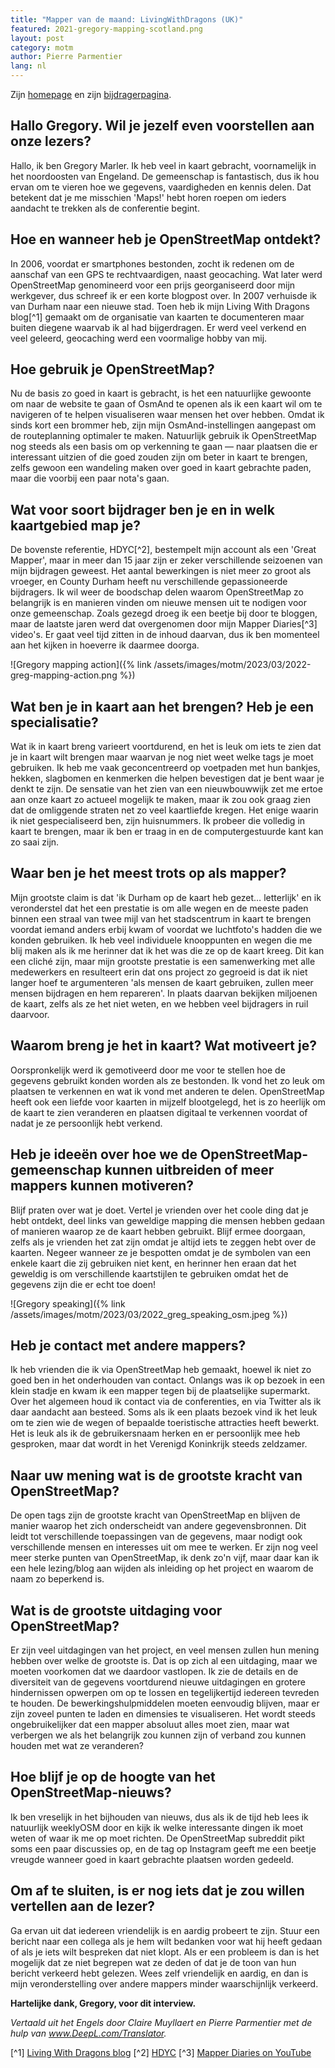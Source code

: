 ```yaml
---
title: "Mapper van de maand: LivingWithDragons (UK)"
featured: 2021-gregory-mapping-scotland.png
layout: post
category: motm
author: Pierre Parmentier
lang: nl
---
```


Zijn [homepage](https://www.openstreetmap.org/user/LivingWithDragons) en zijn [bijdragerpagina](https://hdyc.neis-one.org/?LivingWithDragons).

## Hallo Gregory. Wil je jezelf even voorstellen aan onze lezers?

Hallo, ik ben Gregory Marler. Ik heb veel in kaart gebracht, voornamelijk in het noordoosten van Engeland. De gemeenschap is fantastisch, dus ik hou ervan om te vieren hoe we gegevens, vaardigheden en kennis delen. Dat betekent dat je me misschien 'Maps!' hebt horen roepen om ieders aandacht te trekken als de conferentie begint.

## Hoe en wanneer heb je OpenStreetMap ontdekt?

In 2006, voordat er smartphones bestonden, zocht ik redenen om de aanschaf van een GPS te rechtvaardigen, naast geocaching. Wat later werd OpenStreetMap genomineerd voor een prijs georganiseerd door mijn werkgever, dus schreef ik er een korte blogpost over. In 2007 verhuisde ik van Durham naar een nieuwe stad. Toen heb ik mijn Living With Dragons blog[^1] gemaakt om de organisatie van kaarten te documenteren maar buiten diegene waarvab ik al had bijgerdragen. Er werd veel verkend en veel geleerd, geocaching werd een voormalige hobby van mij.

## Hoe gebruik je OpenStreetMap?

Nu de basis zo goed in kaart is gebracht, is het een natuurlijke gewoonte om naar de website te gaan of OsmAnd te openen als ik een kaart wil om te navigeren of te helpen visualiseren waar mensen het over hebben. Omdat ik sinds kort een brommer heb, zijn mijn OsmAnd-instellingen aangepast om de routeplanning optimaler te maken. Natuurlijk gebruik ik OpenStreetMap nog steeds als een basis om op verkenning te gaan — naar plaatsen die er interessant uitzien of die goed zouden zijn om beter in kaart te brengen, zelfs gewoon een wandeling maken over goed in kaart gebrachte paden, maar die voorbij een paar nota's gaan.

## Wat voor soort bijdrager ben je en in welk kaartgebied map je?

De bovenste referentie, HDYC[^2], bestempelt mijn account als een 'Great Mapper', maar in meer dan 15 jaar zijn er zeker verschillende seizoenen van mijn bijdragen geweest. Het aantal bewerkingen is niet meer zo groot als vroeger, en County Durham heeft nu verschillende gepassioneerde bijdragers. Ik wil weer de boodschap delen waarom OpenStreetMap zo belangrijk is en manieren vinden om nieuwe mensen uit te nodigen voor onze gemeenschap. Zoals gezegd droeg ik een beetje bij door te bloggen, maar de laatste jaren werd dat overgenomen door mijn Mapper Diaries[^3] video's. Er gaat veel tijd zitten in de inhoud daarvan, dus ik ben momenteel aan het kijken in hoeverre ik daarmee doorga.

![Gregory mapping action]({% link /assets/images/motm/2023/03/2022-greg-mapping-action.png %})

## Wat ben je in kaart aan het brengen? Heb je een specialisatie?

Wat ik in kaart breng varieert voortdurend, en het is leuk om iets te zien dat je in kaart wilt brengen maar waarvan je nog niet weet welke tags je moet gebruiken. Ik heb me vaak geconcentreerd op voetpaden met hun bankjes, hekken, slagbomen en kenmerken die helpen bevestigen dat je bent waar je denkt te zijn. De sensatie van het zien van een nieuwbouwwijk zet me ertoe aan onze kaart zo actueel mogelijk te maken, maar ik zou ook graag zien dat de omliggende straten net zo veel kaartliefde kregen. Het enige waarin ik niet gespecialiseerd ben, zijn huisnummers. Ik probeer die volledig in kaart te brengen, maar ik ben er traag in en de computergestuurde kant kan zo saai zijn.

## Waar ben je het meest trots op als mapper?

Mijn grootste claim is dat 'ik Durham op de kaart heb gezet… letterlijk' en ik veronderstel dat het een prestatie is om alle wegen en de meeste paden binnen een straal van twee mijl van het stadscentrum in kaart te brengen voordat iemand anders erbij kwam of voordat we luchtfoto's hadden die we konden gebruiken. Ik heb veel individuele knooppunten en wegen die me blij maken als ik me herinner dat ik het was die ze op de kaart kreeg. Dit kan een cliché zijn, maar mijn grootste prestatie is een samenwerking met alle medewerkers en resulteert erin dat ons project zo gegroeid is dat ik niet langer hoef te argumenteren 'als mensen de kaart gebruiken, zullen meer mensen bijdragen en hem repareren'. In plaats daarvan bekijken miljoenen de kaart, zelfs als ze het niet weten, en we hebben veel bijdragers in ruil daarvoor.

## Waarom breng je het in kaart? Wat motiveert je?

Oorspronkelijk werd ik gemotiveerd door me voor te stellen hoe de gegevens gebruikt konden worden als ze bestonden. Ik vond het zo leuk om plaatsen te verkennen en wat ik vond met anderen te delen. OpenStreetMap heeft ook een liefde voor kaarten in mijzelf blootgelegd, het is zo heerlijk om de kaart te zien veranderen en plaatsen digitaal te verkennen voordat of nadat je ze persoonlijk hebt verkend.

## Heb je ideeën over hoe we de OpenStreetMap-gemeenschap kunnen uitbreiden of meer mappers kunnen motiveren?

Blijf praten over wat je doet. Vertel je vrienden over het coole ding dat je hebt ontdekt, deel links van geweldige mapping die mensen hebben gedaan of manieren waarop ze de kaart hebben gebruikt. Blijf ermee doorgaan, zelfs als je vrienden het zat zijn omdat je altijd iets te zeggen hebt over de kaarten. Negeer wanneer ze je bespotten omdat je de symbolen van een enkele kaart die zij gebruiken niet kent, en herinner hen eraan dat het geweldig is om verschillende kaartstijlen te gebruiken omdat het de gegevens zijn die er echt toe doen!

![Gregory speaking]({% link /assets/images/motm/2023/03/2022_greg_speaking_osm.jpeg %})

## Heb je contact met andere mappers?

Ik heb vrienden die ik via OpenStreetMap heb gemaakt, hoewel ik niet zo goed ben in het onderhouden van contact. Onlangs was ik op bezoek in een klein stadje en kwam ik een mapper tegen bij de plaatselijke supermarkt. Over het algemeen houd ik contact via de conferenties, en via Twitter als ik daar aandacht aan besteed. Soms als ik een plaats bezoek vind ik het leuk om te zien wie de wegen of bepaalde toeristische attracties heeft bewerkt. Het is leuk als ik de gebruikersnaam herken en er persoonlijk mee heb gesproken, maar dat wordt in het Verenigd Koninkrijk steeds zeldzamer.

## Naar uw mening wat is de grootste kracht van OpenStreetMap?

De open tags zijn de grootste kracht van OpenStreetMap en blijven de manier waarop het zich onderscheidt van andere gegevensbronnen. Dit leidt tot verschillende toepassingen van de gegevens, maar nodigt ook verschillende mensen en interesses uit om mee te werken. Er zijn nog veel meer sterke punten van OpenStreetMap, ik denk zo'n vijf, maar daar kan ik een hele lezing/blog aan wijden als inleiding op het project en waarom de naam zo beperkend is.

## Wat is de grootste uitdaging voor OpenStreetMap?

Er zijn veel uitdagingen van het project, en veel mensen zullen hun mening hebben over welke de grootste is. Dat is op zich al een uitdaging, maar we moeten voorkomen dat we daardoor vastlopen. Ik zie de details en de diversiteit van de gegevens voortdurend nieuwe uitdagingen en grotere hindernissen opwerpen om op te lossen en tegelijkertijd iedereen tevreden te houden. De bewerkingshulpmiddelen moeten eenvoudig blijven, maar er zijn zoveel punten te laden en dimensies te visualiseren. Het wordt steeds ongebruikelijker dat een mapper absoluut alles moet zien, maar wat verbergen we als het belangrijk zou kunnen zijn of verband zou kunnen houden met wat ze veranderen?

## Hoe blijf je op de hoogte van het OpenStreetMap-nieuws?

Ik ben vreselijk in het bijhouden van nieuws, dus als ik de tijd heb lees ik natuurlijk weeklyOSM door en kijk ik welke interessante dingen ik moet weten of waar ik me op moet richten. De OpenStreetMap subreddit pikt soms een paar discussies op, en de tag op Instagram geeft me een beetje vreugde wanneer goed in kaart gebrachte plaatsen worden gedeeld.

## Om af te sluiten, is er nog iets dat je zou willen vertellen aan de lezer?

Ga ervan uit dat iedereen vriendelijk is en aardig probeert te zijn. Stuur een bericht naar een collega als je hem wilt bedanken voor wat hij heeft gedaan of als je iets wilt bespreken dat niet klopt. Als er een probleem is dan is het mogelijk dat ze niet begrepen wat ze deden of dat je de toon van hun bericht verkeerd hebt gelezen. Wees zelf vriendelijk en aardig, en dan is mijn veronderstelling over andere mappers minder waarschijnlijk verkeerd.

**Hartelijke dank, Gregory, voor dit interview.**

*Vertaald uit het Engels door Claire Muyllaert en Pierre Parmentier met de hulp van www.DeepL.com/Translator.*

[^1] [Living With Dragons blog](http://www.livingwithdragons.com)
[^2] [HDYC](https://hdyc.neis-one.org/?LivingWithDragons)
[^3] [Mapper Diaries on YouTube](https://www.youtube.com/c/mapperdiaries)
